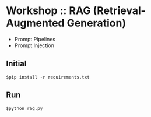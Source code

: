 # Workshop :: RAG (Retrieval-Augmented Generation)
* Prompt Pipelines
* Prompt Injection

## Initial
```
$pip install -r requirements.txt
```

## Run
```
$python rag.py
```